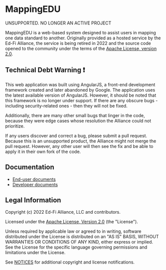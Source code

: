 # MappingEDU

UNSUPPORTED. NO LONGER AN ACTIVE PROJECT

MappingEDU is a web-based system designed to assist users in mapping one data
standard to another. Originally provided as a hosted service by the Ed-Fi
Alliance, the service is being retired in 2022 and the source code opened to the
community under the terms of the [Apache License, version 2.0](LICENSE).

## Technical Debt Warning :exclamation:

This web application was built using AngularJS, a front-end development
framework created and later abandoned by Google. The application uses the latest
available version of AngularJS. However, it should be noted that this framework
is no longer under support. If there are any obscure bugs - including
security-related ones - then they will not be fixed.

Additionally, there are many other small bugs that linger in the code, because
they were edge cases whose resolution  the Alliance could not prioritize.

If any users discover and correct a bug, please submit a pull request. Because
this is an unsupported product, the Alliance might not merge the pull request.
However, any other user will then see the fix and be able to apply it in their
own fork of the code.

## Documentation

* [End-user documents](docs/)
* [Developer documents](docs/dev/)

## Legal Information

Copyright (c) 2022 Ed-Fi Alliance, LLC and contributors.

Licensed under the [Apache License, Version 2.0](LICENSE) (the "License").

Unless required by applicable law or agreed to in writing, software distributed
under the License is distributed on an "AS IS" BASIS, WITHOUT WARRANTIES OR
CONDITIONS OF ANY KIND, either express or implied. See the License for the
specific language governing permissions and limitations under the License.

See [NOTICES](NOTICES.md) for additional copyright and license notifications.
